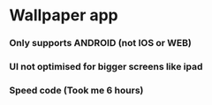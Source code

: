# Wallpaper app


### Only supports ANDROID (not IOS or WEB)
### UI not optimised for bigger screens like ipad
### Speed code (Took me 6 hours)